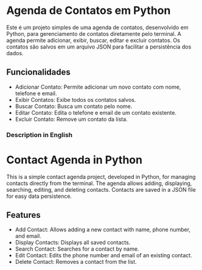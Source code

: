 # Agenda de Contatos em Python
Este é um projeto simples de uma agenda de contatos, desenvolvido em Python, para gerenciamento de contatos diretamente pelo terminal. A agenda permite adicionar, exibir, buscar, editar e excluir contatos. Os contatos são salvos em um arquivo JSON para facilitar a persistência dos dados.

## Funcionalidades

* Adicionar Contato: Permite adicionar um novo contato com nome, telefone e email.
* Exibir Contatos: Exibe todos os contatos salvos.
* Buscar Contato: Busca um contato pelo nome.
* Editar Contato: Edita o telefone e email de um contato existente.
* Excluir Contato: Remove um contato da lista.

### Description in English


# Contact Agenda in Python
This is a simple contact agenda project, developed in Python, for managing contacts directly from the terminal. The agenda allows adding, displaying, searching, editing, and deleting contacts. Contacts are saved in a JSON file for easy data persistence.

## Features

* Add Contact: Allows adding a new contact with name, phone number, and email.
* Display Contacts: Displays all saved contacts.
* Search Contact: Searches for a contact by name.
* Edit Contact: Edits the phone number and email of an existing contact.
* Delete Contact: Removes a contact from the list.
